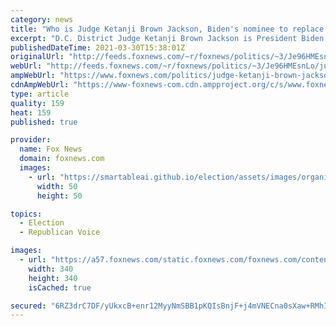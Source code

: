```yaml
---
category: news
title: "Who is Judge Ketanji Brown Jackson, Biden's nominee to replace AG Garland on powerful DC Circuit Court?"
excerpt: "D.C. District Judge Ketanji Brown Jackson is President Biden's nominee to fill the D.C. Circuit Court of Appeals seat of newly-minted Attorney General Merrick Garland, making her the most high-profile choice among the president's first round of judicial nominations."
publishedDateTime: 2021-03-30T15:38:01Z
originalUrl: "http://feeds.foxnews.com/~r/foxnews/politics/~3/Je96HMEsnLo/judge-ketanji-brown-jackson-biden-nominee-court"
webUrl: "http://feeds.foxnews.com/~r/foxnews/politics/~3/Je96HMEsnLo/judge-ketanji-brown-jackson-biden-nominee-court"
ampWebUrl: "https://www.foxnews.com/politics/judge-ketanji-brown-jackson-biden-nominee-court.amp"
cdnAmpWebUrl: "https://www-foxnews-com.cdn.ampproject.org/c/s/www.foxnews.com/politics/judge-ketanji-brown-jackson-biden-nominee-court.amp"
type: article
quality: 159
heat: 159
published: true

provider:
  name: Fox News
  domain: foxnews.com
  images:
    - url: "https://smartableai.github.io/election/assets/images/organizations/foxnews.com-50x50.jpg"
      width: 50
      height: 50

topics:
  - Election
  - Republican Voice

images:
  - url: "https://a57.foxnews.com/static.foxnews.com/foxnews.com/content/uploads/2020/01/340/340/Screen-Shot-2020-01-15-at-11.36.03-AM.png?ve=1&tl=1"
    width: 340
    height: 340
    isCached: true

secured: "6RZ3drC7DF/yUkxcB+enr12MyyNmSBB1pKQIsBnjF+j4mVNECna0sXaw+RMhI4RtSFK+yZac4ATNDcpuSQEdhd21uqezVJpNI35eAZDH4mB4ETz6aL+I0u6lZ6peRh1ix8faPBXV5YghoTUsuVxtp/uu/WI8vC0ufwDcc3Ns9v853dxaWc7wsRnsB5YCNRVLQSHVzkctZ3YscFgIChhAlC4nAs+f9ggKv8c/xvIeNhnYLPEJZcvIux2unMoYhln4Ib9qvW8pttdSYy0V7dMDkv9KiWfPWNtRh06DZ2d00ppdUHqFIlwFeaFQOjji/1UFTEvx370XqqEN5vXK6y5aaQIpO5U/niBX6zAW0mL6+Rw=;JAPgeeoiHDwArSvfw02+sA=="
---
```


